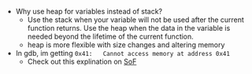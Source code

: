 - Why use heap for variables instead of stack? 
    - Use the stack when your variable will not be used after the current function returns. Use the heap when the data in the variable is needed beyond the lifetime of the current function.
    - heap is more flexible with size changes and altering memory
- In gdb, im getting ```0x41:   Cannot access memory at address 0x41```
  - Check out this explination on [SoF](https://stackoverflow.com/questions/30139356/gdb-cant-access-memory-address-error)

